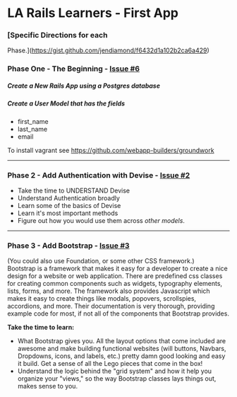 # LA Rails Learners - First App

### [Specific Directions for each
Phase.](https://gist.github.com/jendiamond/f6432d1a102b2ca6a429)

### Phase One - The Beginning - [Issue #6](https://github.com/LARailsLearners/_first_app_instructions/issues/6)

##### Create a New Rails App using a Postgres database

##### Create a User Model that has the fields 

+ first_name
+ last_name
+ email

To install vagrant see https://github.com/webapp-builders/groundwork

-----

### Phase 2 - Add Authentication with Devise - [Issue #2](https://github.com/LARailsLearners/_first_app_instructions/issues/2)

- Take the time to UNDERSTAND Devise
- Understand Authentication broadly
- Learn some of the basics of Devise
- Learn it's most important methods
- Figure out how you would use them across *other models*.

-----

### Phase 3 - Add Bootstrap - [Issue #3](https://github.com/LARailsLearners/_first_app_instructions/labels/HOMEWORK)

(You could also use Foundation, or some other CSS framework.)    
Bootstrap is a framework that makes it easy for a developer to create a nice
design for a website or web application. There are predefined css classes for
creating common components such as widgets, typography elements, lists, forms,
and more. The framework also provides Javascript which makes it easy to create
things like modals, popovers, scrollspies, accordions, and more. Their
documentation is very thorough, providing example code for most, if not all of
the components that Bootstrap provides.

**Take the time to learn:**
- What Bootstrap gives you. All the layout options that come included are
  awesome and make building functional websites (will buttons, Navbars,
Dropdowns, icons, and labels, etc.) pretty damn good looking and easy it
build. Get a sense of all the Lego pieces that come in the box!
- Understand the logic behind the "grid system" and how it help you organize
  your "views," so the way Bootstrap classes lays things out, makes sense to
you. 

